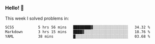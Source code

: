 ### Hello! 👋

This week I solved problems in:

<!--START_SECTION:waka-->

```txt
SCSS           5 hrs 56 mins   ████████▓░░░░░░░░░░░░░░░░   34.32 %
Markdown       3 hrs 15 mins   ████▓░░░░░░░░░░░░░░░░░░░░   18.76 %
YAML           38 mins         █░░░░░░░░░░░░░░░░░░░░░░░░   03.68 %
```

<!--END_SECTION:waka-->
